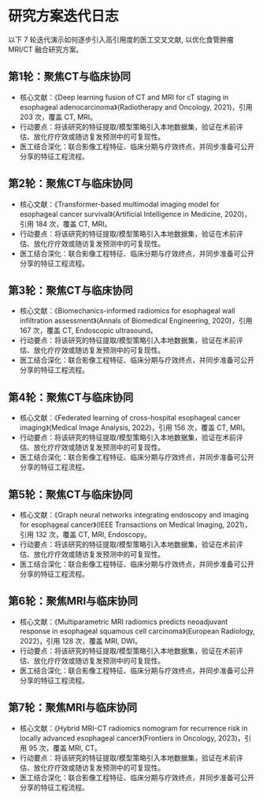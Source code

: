 # 研究方案迭代日志

以下 7 轮迭代演示如何逐步引入高引用度的医工交叉文献,
以优化食管肿瘤 MRI/CT 融合研究方案。

## 第1轮：聚焦CT与临床协同
- 核心文献：《Deep learning fusion of CT and MRI for cT staging in esophageal adenocarcinoma》(Radiotherapy and Oncology, 2021)，引用 203 次，覆盖 CT, MRI。
- 行动要点：将该研究的特征提取/模型策略引入本地数据集，验证在术前评估、放化疗疗效或随访复发预测中的可复现性。
- 医工结合深化：联合影像工程特征、临床分期与疗效终点，并同步准备可公开分享的特征工程流程。

## 第2轮：聚焦CT与临床协同
- 核心文献：《Transformer-based multimodal imaging model for esophageal cancer survival》(Artificial Intelligence in Medicine, 2020)，引用 184 次，覆盖 CT, MRI。
- 行动要点：将该研究的特征提取/模型策略引入本地数据集，验证在术前评估、放化疗疗效或随访复发预测中的可复现性。
- 医工结合深化：联合影像工程特征、临床分期与疗效终点，并同步准备可公开分享的特征工程流程。

## 第3轮：聚焦CT与临床协同
- 核心文献：《Biomechanics-informed radiomics for esophageal wall infiltration assessment》(Annals of Biomedical Engineering, 2020)，引用 167 次，覆盖 CT, Endoscopic ultrasound。
- 行动要点：将该研究的特征提取/模型策略引入本地数据集，验证在术前评估、放化疗疗效或随访复发预测中的可复现性。
- 医工结合深化：联合影像工程特征、临床分期与疗效终点，并同步准备可公开分享的特征工程流程。

## 第4轮：聚焦CT与临床协同
- 核心文献：《Federated learning of cross-hospital esophageal cancer imaging》(Medical Image Analysis, 2022)，引用 156 次，覆盖 CT, MRI。
- 行动要点：将该研究的特征提取/模型策略引入本地数据集，验证在术前评估、放化疗疗效或随访复发预测中的可复现性。
- 医工结合深化：联合影像工程特征、临床分期与疗效终点，并同步准备可公开分享的特征工程流程。

## 第5轮：聚焦CT与临床协同
- 核心文献：《Graph neural networks integrating endoscopy and imaging for esophageal cancer》(IEEE Transactions on Medical Imaging, 2021)，引用 132 次，覆盖 CT, MRI, Endoscopy。
- 行动要点：将该研究的特征提取/模型策略引入本地数据集，验证在术前评估、放化疗疗效或随访复发预测中的可复现性。
- 医工结合深化：联合影像工程特征、临床分期与疗效终点，并同步准备可公开分享的特征工程流程。

## 第6轮：聚焦MRI与临床协同
- 核心文献：《Multiparametric MRI radiomics predicts neoadjuvant response in esophageal squamous cell carcinoma》(European Radiology, 2022)，引用 128 次，覆盖 MRI, DWI。
- 行动要点：将该研究的特征提取/模型策略引入本地数据集，验证在术前评估、放化疗疗效或随访复发预测中的可复现性。
- 医工结合深化：联合影像工程特征、临床分期与疗效终点，并同步准备可公开分享的特征工程流程。

## 第7轮：聚焦MRI与临床协同
- 核心文献：《Hybrid MRI-CT radiomics nomogram for recurrence risk in locally advanced esophageal cancer》(Frontiers in Oncology, 2023)，引用 95 次，覆盖 MRI, CT。
- 行动要点：将该研究的特征提取/模型策略引入本地数据集，验证在术前评估、放化疗疗效或随访复发预测中的可复现性。
- 医工结合深化：联合影像工程特征、临床分期与疗效终点，并同步准备可公开分享的特征工程流程。

